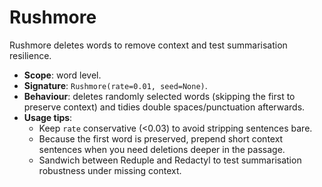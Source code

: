 # Rushmore

Rushmore deletes words to remove context and test summarisation resilience.

- **Scope**: word level.
- **Signature**: `Rushmore(rate=0.01, seed=None)`.
- **Behaviour**: deletes randomly selected words (skipping the first to preserve context) and tidies double spaces/punctuation afterwards.
- **Usage tips**:
  - Keep `rate` conservative (<0.03) to avoid stripping sentences bare.
  - Because the first word is preserved, prepend short context sentences when you need deletions deeper in the passage.
  - Sandwich between Reduple and Redactyl to test summarisation robustness under missing context.
